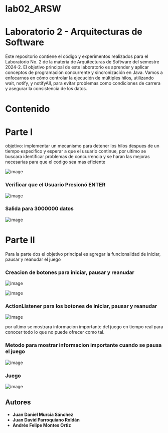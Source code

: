 # lab02_ARSW

# Laboratorio 2 - Arquitecturas de Software

Este repositorio contiene el código y experimentos realizados para el Laboratorio No. 2 de la materia de Arquitecturas de Software del semestre 2024-2. El objetivo principal de este laboratorio es aprender y aplicar conceptos de programación concurrente y sincronización en Java. Vamos a enfocarnos en cómo controlar la ejecución de múltiples hilos, utilizando wait, notify, y notifyAll, para evitar problemas como condiciones de carrera y asegurar la consistencia de los datos.

# Contenido

# Parte l  

objetivo: implementar un mecanismo para detener los hilos despues de un tiempo especifico y esperar a que el usuario continue, por ultimo se buscara identificar problemas de concurrencia y se haran las mejoras necesarias para que el codigo sea mas eficiente 

![image](https://github.com/user-attachments/assets/fcad293b-d394-442d-b20d-9adfcdb5f9c8)

### Verificar que el Usuario Presionó ENTER
![image](https://github.com/user-attachments/assets/8b4b765d-960c-4e06-9013-96e893bebf74)

### Salida para 3000000 datos
![image](https://github.com/user-attachments/assets/bbd853c6-f1af-4dde-a4ec-8c85f614f65f)

# Parte ll 

Para la parte dos el objetivo principal es agregar la funcionalidad de iniciar, pausar y reanudar el juego 

### Creacion de botones para iniciar, pausar y reanudar 
![image](https://github.com/user-attachments/assets/20041748-68fa-40d0-8d9d-a3a4f5ce29dc)

![image](https://github.com/user-attachments/assets/2b549065-957e-4c50-a6d8-1694eff9d4a3)

### ActionListener para los botones de iniciar, pausar y reanudar
![image](https://github.com/user-attachments/assets/07876259-efd2-41f0-8625-fd75635dc105)

por ultimo se mostrara informacion importante del juego en tiempo real para conocer todo lo que no puede ofrecer como tal.

### Metodo para mostrar informacion importante cuando se pausa el juego 
![image](https://github.com/user-attachments/assets/2531f956-1e12-4e2b-83eb-3b95e58a2129)

### Juego 
![image](https://github.com/user-attachments/assets/b9f08e3f-9b8b-47ef-9d5d-e217ca6bfdbd)

## Autores
- **Juan Daniel Murcia Sánchez**
- **Juan David Parroquiano Roldán**
- **Andrés Felipe Montes Ortiz**


